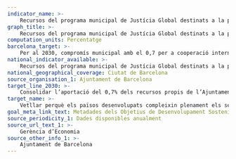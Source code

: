 ```yaml
---
indicator_name: >-
    Recursos del programa municipal de Justícia Global destinats a la prevenció de la violència i la promoció de la pau
graph_title: >-
    Recursos del programa municipal de Justícia Global destinats a la prevenció de la violència i la promoció de la pau
computation_units: Percentatge
barcelona_target: >-
    Per al 2030, compromís municipal amb el 0,7 per a cooperació internacional
national_indicator_available: >-
    Recursos del programa municipal de Justícia Global destinats a la prevenció de la violència i la promoció de la pau
national_geographical_coverage: Ciutat de Barcelona
source_organisation_1: Ajuntament de Barcelona
target_line_2030: >-
    Consolidar l’aportació del 0,7% dels recursos propis de l’Ajuntament de Barcelona a projectes de cooperació internacional per al desenvolupament i projectes d’educació per la justícia global (programa pressupostari 2329)
target_name: >-
    Vetllar perquè els països desenvolupats compleixin plenament els seus compromisos en relació amb l’ajut oficial al desenvolupament (AOD), inclòs el compromís adquirit per nombrosos països desenvolupats d’assolir l’objectiu de destinar el 0,7% del producte nacional brut (PNB) a l’AOD i del 0,15% al 0,20% del PNB a l’AOD dels països menys avançats, i encoratjar els proveïdors d’AOD que considerin fixar una meta per tal de destinar almenys el 0,20% del PNB a l’AOD dels països menys avançats
goal_meta_link_text: Metadades dels Objetius de Desenvolupament Sostenible de les Nacions Unides (pdf 894kB)
source_periodicity_1: Dades disponibles anualment
source_url_text_1: >-
    Gerència d’Economia
source_other_info_1: >-
    Ajuntament de Barcelona
---
```

